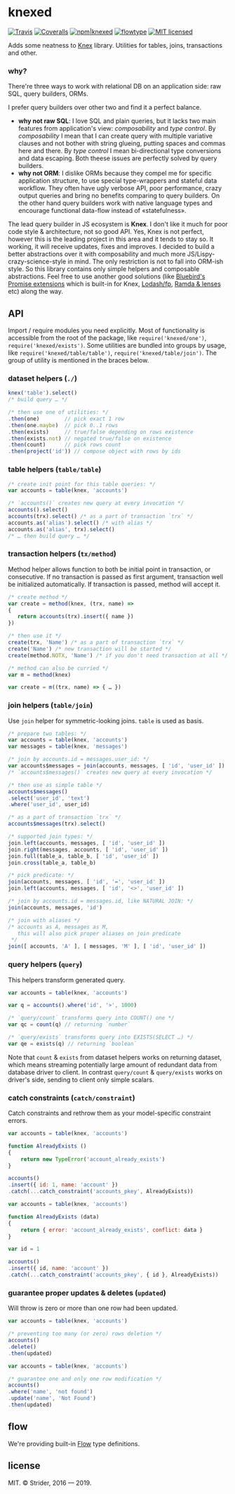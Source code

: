 # knexed

[![Travis](https://img.shields.io/travis/StreetStrider/knexed.svg?style=flat-square)](https://travis-ci.org/StreetStrider/knexed)
[![Coveralls](https://img.shields.io/coveralls/StreetStrider/knexed.svg?style=flat-square)](https://coveralls.io/github/StreetStrider/knexed)
[![npm|knexed](http://img.shields.io/badge/npm-knexed-CB3837.svg?style=flat-square)](https://www.npmjs.org/package/knexed)
[![flowtype](http://img.shields.io/badge/flow-type-EBBF3A.svg?style=flat-square)](#flow)
[![MIT licensed](http://img.shields.io/badge/license-MIT-brightgreen.svg?style=flat-square)](license.txt)

Adds some neatness to [Knex](http://knexjs.org/) library. Utilities for tables, joins, transactions and other.

### why?
There're three ways to work with relational DB on an application side: raw SQL, query builders, ORMs.

I prefer query builders over other two and find it a perfect balance.

* **why not raw SQL**: I love SQL and plain queries, but it lacks two main features from application's view: *composability* and *type control*. By *composability* I mean that I can create query with multiple variative clauses and not bother with string glueing, putting spaces and commas here and there. By *type control* I mean bi-directional type conversions and data escaping. Both theese issues are perfectly solved by query builders.
* **why not ORM**: I dislike ORMs because they compel me for specific application structure, to use special type-wrappers and stateful data workflow. They often have ugly verbose API, poor performance, crazy output queries and bring no benefits comparing to query builders. On the other hand query builders work with native language types and encourage functional data-flow instead of «statefulness».

The lead query builder in JS ecosystem is **Knex**. I don't like it much for poor code style & architecture, not so good API. Yes, Knex is not perfect, however this is the leading project in this area and it tends to stay so. It working, it will receive updates, fixes and improves. I decided to build a better abstractions over it with composability and much more JS/Lispy-crazy-science-style in mind. The only restriction is not to fall into ORM-ish style. So this library contains only simple helpers and composable abstractions. Feel free to use another good solutions (like [Bluebird's Promise extensions](http://bluebirdjs.com/docs/api-reference.html) which is built-in for Knex, [Lodash/fp](https://github.com/lodash/lodash/wiki/FP-Guide), [Ramda & lenses](http://ramdajs.com/) etc) along the way.

## API
Import / require modules you need explicitly. Most of functionality is accessible from the root of the package, like `require('knexed/one')`, `require('knexed/exists')`. Some utilities are bundled into groups by usage, like `require('knexed/table/table')`, `require('knexed/table/join')`. The group of utility is mentioned in the braces below.

### dataset helpers (`./`)
```js
knex('table').select()
/* build query … */

/* then use one of utilities: */
.then(one)        // pick exact 1 row
.then(one.maybe)  // pick 0..1 rows
.then(exists)     // true/false depending on rows existence
.then(exists.not) // negated true/false on existence
.then(count)      // pick rows count
.then(project('id')) // compose object with rows by ids
```

### table helpers (`table/table`)
```js
/* create init point for this table queries: */
var accounts = table(knex, 'accounts')

/* `accounts()` creates new query at every invocation */
accounts().select()
accounts(trx).select() /* as a part of transaction `trx` */
accounts.as('alias').select() /* with alias */
accounts.as('alias', trx).select()
/* … then build query … */
```

### transaction helpers (`tx/method`)
Method helper allows function to both be initial point in transaction, or consecutive.
If no transaction is passed as first argument, transaction well be initialized automatically.
If transaction is passed, method will accept it.
```js
/* create method */
var create = method(knex, (trx, name) =>
{
   return accounts(trx).insert({ name })
})

/* then use it */
create(trx, 'Name') /* as a part of transaction `trx` */
create('Name') /* new transaction will be started */
create(method.NOTX, 'Name') /* if you don't need transaction at all */

/* method can also be curried */
var m = method(knex)

var create = m((trx, name) => { … })
```

### join helpers (`table/join`)
Use `join` helper for symmetric-looking joins. `table` is used as basis.
```js
/* prepare two tables: */
var accounts = table(knex, 'accounts')
var messages = table(knex, 'messages')

/* join by accounts.id = messages.user_id: */
var accounts$messages = join(accounts, messages, [ 'id', 'user_id' ])
/* `accounts$messages()` creates new query at every invocation */

/* then use as simple table */
accounts$messages()
.select('user_id', 'text')
.where('user_id', user_id)

/* as a part of transaction `trx` */
accounts$messages(trx).select()

/* supported join types: */
join.left(accounts, messages, [ 'id', 'user_id' ])
join.right(messages, accounts, [ 'id', 'user_id' ])
join.full(table_a, table_b, [ 'id', 'user_id' ])
join.cross(table_a, table_b)

/* pick predicate: */
join(accounts, messages, [ 'id', '=', 'user_id' ])
join.left(accounts, messages, [ 'id', '<>', 'user_id' ])

/* join by accounts.id = messages.id, like NATURAL JOIN: */
join(accounts, messages, 'id')

/* join with aliases */
/* accounts as A, messages as M,
   this will also pick proper aliases on join predicate
 */
join([ accounts, 'A' ], [ messages, 'M' ], [ 'id', 'user_id' ])
```

### query helpers (`query`)
This helpers transform generated query.
```js
var accounts = table(knex, 'accounts')

var q = accounts().where('id', '>', 1000)

/* `query/count` transforms query into COUNT() one */
var qc = count(q) // returning `number`

/* `query/exists` transforms query into EXISTS(SELECT …) */
var qe = exists(q) // returning `boolean`
```

Note that `count` & `exists` from dataset helpers works on returning
dataset, which means streaming potentially large amount of redundant data from
database driver to client. In contrast `query/count` & `query/exists`
works on driver's side, sending to client only simple scalars.

### catch constraints (`catch/constraint`)
Catch constraints and rethrow them as your model-specific constraint errors.
```js
var accounts = table(knex, 'accounts')

function AlreadyExists ()
{
	return new TypeError('account_already_exists')
}

accounts()
.insert({ id: 1, name: 'account' })
.catch(...catch_constraint('accounts_pkey', AlreadyExists))
```

```js
var accounts = table(knex, 'accounts')

function AlreadyExists (data)
{
	return { error: 'account_already_exists', conflict: data }
}

var id = 1

accounts()
.insert({ id, name: 'account' })
.catch(...catch_constraint('accounts_pkey', { id }, AlreadyExists))
```

### guarantee proper updates & deletes (`updated`)
Will throw is zero or more than one row had been updated.
```js
var accounts = table(knex, 'accounts')

/* preventing too many (or zero) rows deletion */
accounts()
.delete()
.then(updated)
```

```js
var accounts = table(knex, 'accounts')

/* guarantee one and only one row modification */
accounts()
.where('name', 'not found')
.update('name', 'Not Found')
.then(updated)
```

## flow
We're providing built-in [Flow](https://flowtype.org/) type definitions.

## license
MIT.
© Strider, 2016 — 2019.
